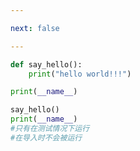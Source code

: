 ```yaml
---

next: false

---
```




<BlogInfo id="744" title="8.name内置属性" author="白日梦想猿" pv=0 read_times=0 pre_cost_time="0分5秒" category="模块" tag_list="['模块']" create_time="2020.03.18 14:00:26" update_time="2020.03.18 14:06:46" />

```python
def say_hello():
    print("hello world!!!")

print(__name__)

say_hello()
print(__name__)
#只有在测试情况下运行
#在导入时不会被运行

```



<ActionBox />
